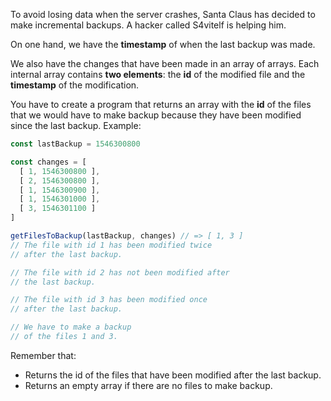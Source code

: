 To avoid losing data when the server crashes, Santa Claus has decided to make incremental backups. A hacker called S4vitelf is helping him.

On one hand, we have the **timestamp** of when the last backup was made.

We also have the changes that have been made in an array of arrays. Each internal array contains **two elements**: the **id** of the modified file and the **timestamp** of the modification.

You have to create a program that returns an array with the **id** of the files that we would have to make backup because they have been modified since the last backup. Example:

```js
const lastBackup = 1546300800

const changes = [
  [ 1, 1546300800 ],
  [ 2, 1546300800 ],
  [ 1, 1546300900 ],
  [ 1, 1546301000 ],
  [ 3, 1546301100 ]
]

getFilesToBackup(lastBackup, changes) // => [ 1, 3 ]
// The file with id 1 has been modified twice
// after the last backup.

// The file with id 2 has not been modified after
// the last backup.

// The file with id 3 has been modified once
// after the last backup.

// We have to make a backup
// of the files 1 and 3.
```

Remember that:
- Returns the id of the files that have been modified after the last backup.
- Returns an empty array if there are no files to make backup.